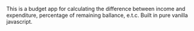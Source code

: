 This is a budget app for calculating the difference between income and expenditure, percentage of remaining ballance, e.t.c. Built in pure vanilla javascript.
